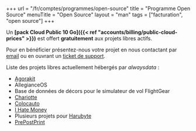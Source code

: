 +++
url = "/fr/comptes/programmes/open-source"
title = "Programme Open Source"
menuTitle = "Open Source"
layout = "man"
tags = ["facturation", "open source"]
+++

Un **[pack Cloud Public 10 Go]({{< ref "accounts/billing/public-cloud-prices" >}})** est offert **gratuitement** aux projets libres actifs.

Pour en bénéficier présentez-nous votre projet en nous contactant par [email](mailto:community@alwaysdata.com) ou en ouvrant un [ticket de support](https://admin.alwaysdata.com/support/add/).

Liste des projets libres actuellement hébergés par *alwaysdata* :

- [Agorakit](https://agorakit.org/)
- AllegianceOS
- Base de données de décors pour le simulateur de vol FlightGear
- [Chariotte](https://chariotte.fr/)
- [Colocauto](https://www.colocauto.org)
- [I Hate Money](https://ihatemoney.org/)
- Plusieurs projets pour [Harubyte](https://github.com/HaruByte)
- [PrePostPrint](https://www.prepostprint.org/)
